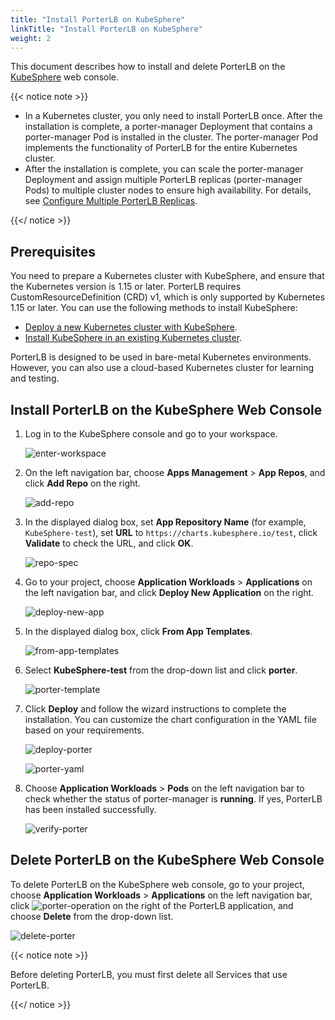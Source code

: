 ```yaml
---
title: "Install PorterLB on KubeSphere"
linkTitle: "Install PorterLB on KubeSphere"
weight: 2
---
```


This document describes how to install and delete PorterLB on the [KubeSphere](https://kubesphere.io/) web console.

{{< notice note >}}

- In a Kubernetes cluster, you only need to install PorterLB once. After the installation is complete, a porter-manager Deployment that contains a porter-manager Pod is installed in the cluster. The porter-manager Pod implements the functionality of PorterLB for the entire Kubernetes cluster.
- After the installation is complete, you can scale the porter-manager Deployment and assign multiple PorterLB replicas (porter-manager Pods) to multiple cluster nodes to ensure high availability. For details, see [Configure Multiple PorterLB Replicas](/docs/getting-started/configuration/configure-multiple-porter-replicas/).

{{</ notice >}}

## Prerequisites

You need to prepare a Kubernetes cluster with KubeSphere, and ensure that the Kubernetes version is 1.15 or later. PorterLB requires CustomResourceDefinition (CRD) v1, which is only supported by Kubernetes 1.15 or later. You can use the following methods to install KubeSphere:

* [Deploy a new Kubernetes cluster with KubeSphere](https://kubesphere.io/docs/installing-on-linux/).
* [Install KubeSphere in an existing Kubernetes cluster](https://kubesphere.io/docs/installing-on-kubernetes/).

PorterLB is designed to be used in bare-metal Kubernetes environments. However, you can also use a cloud-based Kubernetes cluster for learning and testing.

## Install PorterLB on the KubeSphere Web Console

1. Log in to the KubeSphere console and go to your workspace.

   ![enter-workspace](/images/en/docs/getting-started/installation/install-porter-on-kubesphere/enter-workspace.jpg)

2. On the left navigation bar, choose **Apps Management** > **App Repos**, and click **Add Repo** on the right.

   ![add-repo](/images/en/docs/getting-started/installation/install-porter-on-kubesphere/add-repo.jpg)

3. In the displayed dialog box, set **App Repository Name** (for example, `KubeSphere-test`), set **URL** to `https://charts.kubesphere.io/test`, click **Validate** to check the URL, and click **OK**.

   ![repo-spec](/images/en/docs/getting-started/installation/install-porter-on-kubesphere/repo-spec.jpg)

4. Go to your project, choose **Application Workloads** > **Applications** on the left navigation bar, and click **Deploy New Application** on the right.

   ![deploy-new-app](/images/en/docs/getting-started/installation/install-porter-on-kubesphere/deploy-new-app.jpg)

5. In the displayed dialog box, click **From App Templates**.

   ![from-app-templates](/images/en/docs/getting-started/installation/install-porter-on-kubesphere/from-app-templates.jpg)

6. Select **KubeSphere-test** from the drop-down list and click **porter**.

   ![porter-template](/images/en/docs/getting-started/installation/install-porter-on-kubesphere/porter-template.jpg)

7. Click **Deploy** and follow the wizard instructions to complete the installation. You can customize the chart configuration in the YAML file based on your requirements.

   ![deploy-porter](/images/en/docs/getting-started/installation/install-porter-on-kubesphere/deploy-porter.jpg)

   ![porter-yaml](/images/en/docs/getting-started/installation/install-porter-on-kubesphere/porter-yaml.jpg)

8. Choose **Application Workloads** > **Pods** on the left navigation bar to check whether the status of porter-manager is **running**. If yes, PorterLB has been installed successfully.

   ![verify-porter](/images/en/docs/getting-started/installation/install-porter-on-kubesphere/verify-porter.jpg)

## Delete PorterLB on the KubeSphere Web Console

To delete PorterLB on the KubeSphere web console, go to your project, choose **Application Workloads** > **Applications** on the left navigation bar, click ![porter-operation](/images/en/docs/getting-started/installation/install-porter-on-kubesphere/porter-operation.jpg) on the right of the PorterLB application, and choose **Delete** from the drop-down list.

![delete-porter](/images/en/docs/getting-started/installation/install-porter-on-kubesphere/delete-porter.jpg)

{{< notice note >}}

Before deleting PorterLB, you must first delete all Services that use PorterLB.

{{</ notice >}}